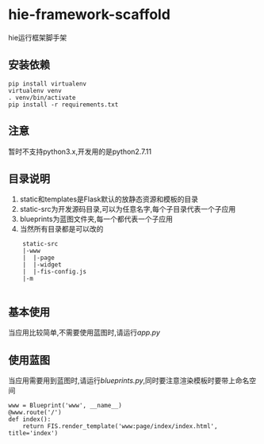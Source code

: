 # hie-framework-scaffold
hie运行框架脚手架

## 安装依赖
    pip install virtualenv
    virtualenv venv 
    . venv/bin/activate
    pip install -r requirements.txt
   
## 注意
暂时不支持python3.x,开发用的是python2.7.11


## 目录说明

1. static和templates是Flask默认的放静态资源和模板的目录
2. static-src为开发源码目录,可以为任意名字,每个子目录代表一个子应用
3. blueprints为蓝图文件夹,每一个都代表一个子应用
4. 当然所有目录都是可以改的

```
    static-src
    |-www
    |  |-page
    |  |-widget
    |  |-fis-config.js
    |-m
    
```

## 基本使用
当应用比较简单,不需要使用蓝图时,请运行*app.py*


## 使用蓝图
当应用需要用到蓝图时,请运行*blueprints.py*,同时要注意渲染模板时要带上命名空间

    www = Blueprint('www', __name__)
    @www.route('/')
    def index():
        return FIS.render_template('www:page/index/index.html', title='index')

       